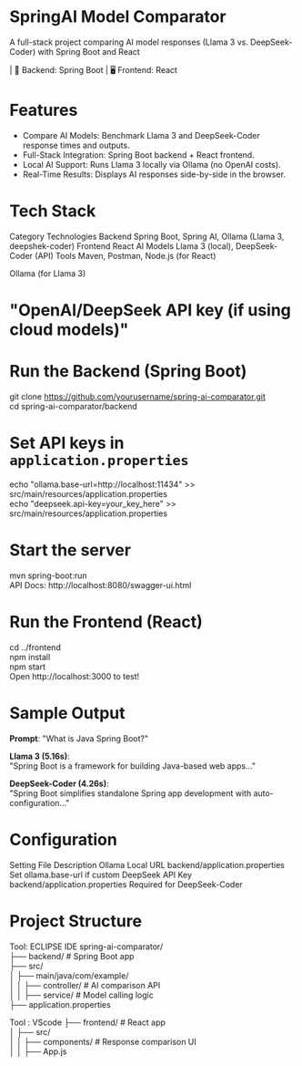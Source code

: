 # SpringAI Model Comparator
A full-stack project comparing AI model responses (Llama 3 vs. DeepSeek-Coder) with Spring Boot and React

| 📂 Backend: Spring Boot | 🖥️ Frontend: React

# Features
- Compare AI Models: Benchmark Llama 3 and DeepSeek-Coder response times and outputs.
- Full-Stack Integration: Spring Boot backend + React frontend.
- Local AI Support: Runs Llama 3 locally via Ollama (no OpenAI costs).
- Real-Time Results: Displays AI responses side-by-side in the browser.

# Tech Stack
Category	Technologies
Backend	Spring Boot, Spring AI, Ollama (Llama 3, deepshek-coder)
Frontend	React 
AI Models	Llama 3 (local), DeepSeek-Coder (API)
Tools	 Maven, Postman,
Node.js (for React)

Ollama (for Llama 3)

 # "OpenAI/DeepSeek API key (if using cloud models)"

# Run the Backend (Spring Boot)

git clone https://github.com/yourusername/spring-ai-comparator.git  
cd spring-ai-comparator/backend  

# Set API keys in `application.properties`  
echo "ollama.base-url=http://localhost:11434" >> src/main/resources/application.properties  
echo "deepseek.api-key=your_key_here" >> src/main/resources/application.properties  

# Start the server  
mvn spring-boot:run  
API Docs: http://localhost:8080/swagger-ui.html

# Run the Frontend (React)
cd ../frontend  
npm install  
npm start  
Open http://localhost:3000 to test!

# Sample Output
**Prompt**: "What is Java Spring Boot?"  

**Llama 3 (5.16s)**:  
"Spring Boot is a framework for building Java-based web apps..."  

**DeepSeek-Coder (4.26s)**:  
"Spring Boot simplifies standalone Spring app development with auto-configuration..."  
# Configuration
Setting	File	Description
Ollama Local URL	backend/application.properties	Set ollama.base-url if custom
DeepSeek API Key	backend/application.properties	Required for DeepSeek-Coder
# Project Structure

Tool: ECLIPSE IDE
spring-ai-comparator/  
├── backend/                 # Spring Boot app  
   ├── src/  
   │   ├── main/java/com/example/  
   │   │   ├── controller/  # AI comparison API  
   │   │   ├── service/     # Model calling logic  
   ├── application.properties  
   
Tool : VScode
├── frontend/                # React app  
│   ├── src/  
│   │   ├── components/      # Response comparison UI  
│   │   ├── App.js  
